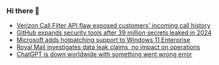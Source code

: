 ### Hi there 👋

<!--START_SECTION:feed-->
* [Verizon Call Filter API flaw exposed customers' incoming call history](https://www.bleepingcomputer.com/news/security/verizon-call-filter-api-flaw-exposed-customers-incoming-call-history/)
* [GitHub expands security tools after 39 million secrets leaked in 2024](https://www.bleepingcomputer.com/news/security/github-expands-security-tools-after-39-million-secrets-leaked-in-2024/)
* [Microsoft adds hotpatching support to Windows 11 Enterprise](https://www.bleepingcomputer.com/news/microsoft/microsoft-adds-hotpatching-support-to-windows-11-enterprise/)
* [Royal Mail investigates data leak claims, no impact on operations](https://www.bleepingcomputer.com/news/security/royal-mail-investigates-data-leak-claims-no-impact-on-operations/)
* [ChatGPT is down worldwide with something went wrong error](https://www.bleepingcomputer.com/news/artificial-intelligence/chatgpt-is-down-worldwide-with-something-went-wrong-error/)
<!--END_SECTION:feed-->

<!--
**frankenk/frankenk** is a ✨ _special_ ✨ repository because its `README.md` (this file) appears on your GitHub profile.

Here are some ideas to get you started:

- 🔭 I’m currently working on ...
- 🌱 I’m currently learning ...
- 👯 I’m looking to collaborate on ...
- 🤔 I’m looking for help with ...
- 💬 Ask me about ...
- 📫 How to reach me: ...
- 😄 Pronouns: ...
- ⚡ Fun fact: ...
-->



